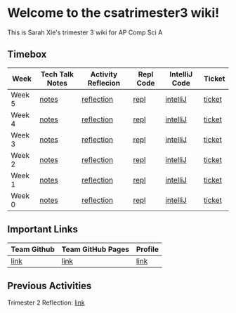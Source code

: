 # Welcome to the csatrimester3 wiki!
This is Sarah Xie's trimester 3 wiki for AP Comp Sci A

## Timebox

| Week            | Tech Talk Notes   | Activity Reflecion      | Repl Code    | IntelliJ Code   | Ticket   |
| ------------------- | ----------------- | ----------------- | ------------ | ------------ | ------------|
| Week 5 | [notes](https://sarahwxie.github.io/csatrimester3/tech_talk) | [reflection](https://sarahwxie.github.io/csatrimester3/weekfive) | [repl](https://replit.com/@Sarahwxie/sarahChallange) | [intelliJ](https://github.com/avabrooks/swagketo) | [ticket](https://github.com/sarahwxie/csatrimester3/issues/7)
| Week 4 | [notes](https://sarahwxie.github.io/csatrimester3/tech_talk) | [reflection](https://sarahwxie.github.io/csatrimester3/weekfour) | [repl](https://replit.com/@Sarahwxie/sarahChallange) | [intelliJ](https://github.com/sarahwxie/csatrimester3/tree/main/algorithms) | [ticket](https://github.com/sarahwxie/csatrimester3/issues/6)
| Week 3 | [notes](https://sarahwxie.github.io/csatrimester3/tech_talk) | [reflection](https://sarahwxie.github.io/csatrimester3/weekthree) | [repl](https://replit.com/@Sarahwxie/sarahChallange) | [intelliJ](https://github.com/sarahwxie/csatrimester3/tree/main/algorithms) | [ticket](https://github.com/sarahwxie/csatrimester3/issues/4)
| Week 2 | [notes](https://sarahwxie.github.io/csatrimester3/tech_talk) | [reflection](https://sarahwxie.github.io/csatrimester3/weektwo) | [repl](https://replit.com/@Sarahwxie/sarahChallange) | [intelliJ](https://github.com/sarahwxie/csatrimester3/tree/main/algorithms) | [ticket](https://github.com/sarahwxie/csatrimester3/issues/3)
| Week 1 | [notes](https://sarahwxie.github.io/csatrimester3/tech_talk) | [reflection](https://sarahwxie.github.io/csatrimester3/weekone) | [repl](https://replit.com/@Sarahwxie/sarahChallange) | [intelliJ](https://github.com/sarahwxie/csatrimester3/tree/main/algorithms) | [ticket](https://github.com/sarahwxie/csatrimester3/issues/2)
| Week 0 | [notes](https://sarahwxie.github.io/csatrimester3/tech_talk) | [reflection](https://sarahwxie.github.io/csatrimester3/weekzero) | [repl](https://replit.com/@Sarahwxie/sarahChallange) | [intelliJ](https://github.com/sarahwxie/csatrimester3) | [ticket](https://github.com/sarahwxie/csatrimester3/issues/1)


## Important Links

| Team Github            | Team GitHub Pages   | Profile   |
| ------------------- | ----------------- | ----------------- | 
| [link](https://github.com/avabrooks/swagketo)  | [link](https://avabrooks.github.io/swagketo/) | [link](https://github.com/sarahwxie) |


## Previous Activities
Trimester 2 Reflection: [link](https://sarahwxie.github.io/csatrimester3/editing_reflections)
